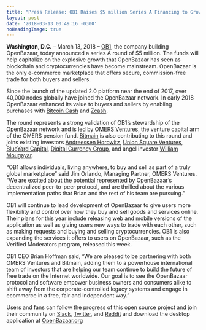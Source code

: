 ```yaml
---
title: "Press Release: OB1 Raises $5 million Series A Financing to Grow World's Largest Decentralized Marketplace"
layout: post
date: '2018-03-13 00:49:16 -0300'
noHeadingImage: true
---
```


**Washington, D.C.** – March 13, 2018 – [OB1](https://ob1.io), the company building OpenBazaar, today announced a series A round of $5 million. The funds will help capitalize on the explosive growth that OpenBazaar has seen as blockchain and cryptocurrencies have become mainstream. OpenBazaar is the only e-commerce marketplace that offers secure, commission-free trade for both buyers and sellers.

Since the launch of the updated 2.0 platform near the end of 2017, over 40,000 nodes globally have joined the OpenBazaar network. In early 2018 OpenBazaar enhanced its value to buyers and sellers by enabling purchases with [Bitcoin Cash](https://www.bitcoincash.org/) and [Zcash](https://z.cash/).

The round represents a strong validation of OB1’s stewardship of the OpenBazaar network and is led by [OMERS Ventures](https://omersventures.com/), the venture capital arm of the OMERS pension fund. [Bitmain](https://www.bitmain.com/) is also contributing to this round and joins existing investors [Andreessen Horowitz](http://a16z.com/), [Union Square Ventures](https://www.usv.com/), [BlueYard Capital](http://blueyard.com/), [Digital Currency Group](http://dcg.co/), and angel investor [William Mougayar](http://startupmanagement.org/).

“OB1 allows individuals, living anywhere, to buy and sell as part of a truly global marketplace” said Jim Orlando, Managing Partner, OMERS Ventures. “We are excited about the potential represented by OpenBazaar’s decentralized peer-to-peer protocol, and are thrilled about the various implementation paths that Brian and the rest of his team are pursuing.”

OB1 will continue to lead development of OpenBazaar to give users more flexibility and control over how they buy and sell goods and services online. Their plans for this year include releasing web and mobile versions of the application as well as giving users new ways to trade with each other, such as making requests and buying and selling cryptocurrencies. OB1 is also expanding the services it offers to users on OpenBazaar, such as the Verified Moderators program, released this week.

OB1 CEO Brian Hoffman said, “We are pleased to be partnering with both OMERS Ventures and Bitmain, adding them to a powerhouse international team of investors that are helping our team continue to build the future of free trade on the Internet worldwide. Our goal is to see the OpenBazaar protocol and software empower business owners and consumers alike to shift away from the corporate-controlled legacy systems and engage in ecommerce in a free, fair and independent way.”

Users and fans can follow the progress of this open source project and join their community on [Slack](https://openbazaar.org/slack), [Twitter](https://twitter.com/openbazaar), and [Reddit](https://reddit.com/r/openbazaar) and download the desktop application at [OpenBazaar.org]({{site.baseurl}}/download/)